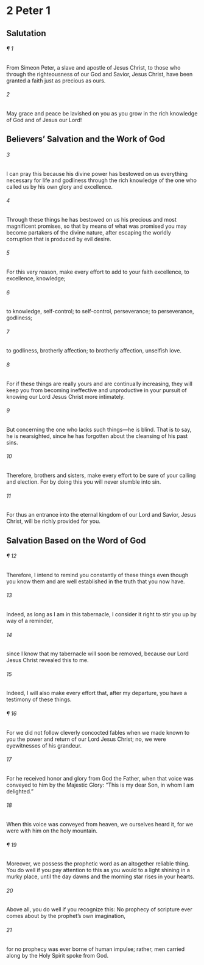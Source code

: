 # 2 Peter 1
## Salutation
###### ¶ 1
From Simeon Peter, a slave and apostle of Jesus Christ, to those who through the righteousness of our God and Savior, Jesus Christ, have been granted a faith just as precious as ours.
###### 2
May grace and peace be lavished on you as you grow in the rich knowledge of God and of Jesus our Lord!
## Believers’ Salvation and the Work of God
###### 3
I can pray this because his divine power has bestowed on us everything necessary for life and godliness through the rich knowledge of the one who called us by his own glory and excellence.
###### 4
Through these things he has bestowed on us his precious and most magnificent promises, so that by means of what was promised you may become partakers of the divine nature, after escaping the worldly corruption that is produced by evil desire.
###### 5
For this very reason, make every effort to add to your faith excellence, to excellence, knowledge;
###### 6
to knowledge, self-control; to self-control, perseverance; to perseverance, godliness;
###### 7
to godliness, brotherly affection; to brotherly affection, unselfish love.
###### 8
For if these things are really yours and are continually increasing, they will keep you from becoming ineffective and unproductive in your pursuit of knowing our Lord Jesus Christ more intimately.
###### 9
But concerning the one who lacks such things—he is blind. That is to say, he is nearsighted, since he has forgotten about the cleansing of his past sins.
###### 10
Therefore, brothers and sisters, make every effort to be sure of your calling and election. For by doing this you will never stumble into sin.
###### 11
For thus an entrance into the eternal kingdom of our Lord and Savior, Jesus Christ, will be richly provided for you.
## Salvation Based on the Word of God
###### ¶ 12
Therefore, I intend to remind you constantly of these things even though you know them and are well established in the truth that you now have.
###### 13
Indeed, as long as I am in this tabernacle, I consider it right to stir you up by way of a reminder,
###### 14
since I know that my tabernacle will soon be removed, because our Lord Jesus Christ revealed this to me.
###### 15
Indeed, I will also make every effort that, after my departure, you have a testimony of these things.
###### ¶ 16
For we did not follow cleverly concocted fables when we made known to you the power and return of our Lord Jesus Christ; no, we were eyewitnesses of his grandeur.
###### 17
For he received honor and glory from God the Father, when that voice was conveyed to him by the Majestic Glory: “This is my dear Son, in whom I am delighted.”
###### 18
When this voice was conveyed from heaven, we ourselves heard it, for we were with him on the holy mountain.
###### ¶ 19
Moreover, we possess the prophetic word as an altogether reliable thing. You do well if you pay attention to this as you would to a light shining in a murky place, until the day dawns and the morning star rises in your hearts.
###### 20
Above all, you do well if you recognize this: No prophecy of scripture ever comes about by the prophet’s own imagination,
###### 21
for no prophecy was ever borne of human impulse; rather, men carried along by the Holy Spirit spoke from God.
